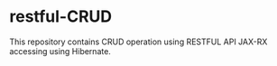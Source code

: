 # restful-CRUD
This repository contains CRUD operation using RESTFUL API JAX-RX  accessing using Hibernate.
